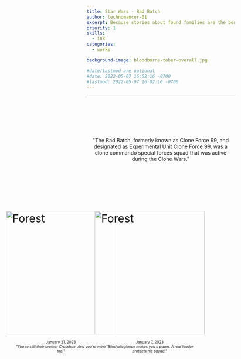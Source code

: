 ```yaml
---
title: Star Wars - Bad Batch
author: technomancer-01
excerpt: Because stories about found families are the best
priority: 1
skills:
  - ink
categories:
  - works

background-image: bloodborne-tober-overall.jpg

#date/lastmod are optional
#date: 2022-05-07 16:02:16 -0700
#lastmod: 2022-05-07 16:02:16 -0700
---
```


---
<style>
      small{
    font-size: 10px;
  }
  .centertext{  
    align: center;
    padding-top: 100px;
    padding-bottom: 100px;
  }
 
 .flex-container {
  display: flex;
  justify-content: center;
}

.flex-container > div {
  margin: auto;
  padding: 20px;
  font-size: 30px;
  display: grid;
  grid-template-columns: repeat(auto-fill,minmax(160px, 1fr));
}

div.gallery {
  /* border: 1px solid #ccc; */
  width: 60%;
  margin-bottom: 80px;

  height: 500px;
  display: flex;
  flex-direction: column;
  flex-wrap: wrap;
}
  .gallery >* {
        flex: 1 1 80px;
    }

div.gallery:hover {
  border: 1px solid #777;
}

div.main{
  /* background-color: red; */
  margin-left: auto;
  margin-right: auto;
  display: block;
  margin-bottom: 20px;
  margin-top: 20px;
}
div.main img{

  width: 70%;
  height: auto;
  margin-left: auto;
  margin-right: auto;
  display: block;
}


div.gallery img {
  /* width: 100%;
  height: auto; */
  width: 300px; 
  height: 337px;
  object-fit: cover;
  display: block;
  margin-left: auto;
  margin-right: auto;
}

div.desc {
  padding: 15px;
  text-align: center;
}

* {
  box-sizing: border-box;
}

.responsive {
  padding: 0 6px;
  float: left;
  width: 24.99999%;
}

 @media only screen and (max-width: 700px) {
  .responsive {
    width: 49.99999%;
    margin: 6px 0;
  }
}

@media only screen and (max-width: 500px) {
  .responsive {
    width: 80%;
  }
} 

.clearfix:after {
  content: "";
  display: table;
  clear: both;
}
</style>

<p class="centertext" align="center">
"The Bad Batch, formerly known as Clone Force 99, and designated as Experimental Unit Clone Force 99, was a clone commando special forces squad that was active during the Clone Wars." </p>


<!-- <div class="main">
  <a target="_blank" href="/images/satmorningsoulsborne/BloodborneTober2022/Week5-b.jpg">
    <img src="/images/satmorningsoulsborne/BloodborneTober2022/Week5-b.jpg" alt="Cinque Terre" width="600" height="400">
  </a>
  <div class="desc"></div>
</div> -->

<div class="flex-container">







<div class="gallery">
  <a target="_blank" href="/images/arcaneink/2023-01-2023-starwars-crosshair.png">
    <img src="/images/arcaneink/2023-01-2023-starwars-crosshair.png" alt="Forest" width="600" height="400">
  </a>
  <div class="desc"> <small>January 21, 2023<br><i>"You’re still their brother Crosshair. And you’re mine too."</i></small>
  
  
  </div>



  
  
</div>

<div class="gallery">
  <a target="_blank" href="/images/arcaneink/01-07-2023-starwars-hunter.png">
    <img src="/images/arcaneink/01-07-2023-starwars-hunter.png" alt="Forest" width="600" height="400">
  </a>
  <div class="desc"> <small>January 7, 2023<br><i>"Blind allegiance makes you a pawn. A real leader protects his squad."</i></small>
</div>
</div>

<!-- 
<div class="gallery">
  <a target="_blank" href="/images/satmorningsoulsborne/BloodborneTober2022/Week0-c.jpg">
    <img src="/images/satmorningsoulsborne/BloodborneTober2022/Week0-c.jpg" alt="Forest" width="600" height="400">
  </a>
  <div class="desc"></div>
</div>
</div> -->

<div class="flex-container">


</div>


<div class="flex-container">


</div>






<!-- <div class="gallery">
  <a target="_blank" href="/images/arcaneink/01-07-2023-starwars-hunter.png" >
    <img class="displayImage" src="/images/arcaneink/01-07-2023-starwars-hunter.png"  alt="Forest" width="600" height="400">
  </a>
  
  <div class="desc">
    <small>January 7, 2023<br><i>"You’re still their brother Crosshair. And you’re mine too."</i><br>
    <a href="https://www.instagram.com/p/Cl_tpurOTqD/?igshid=YmMyMTA2M2Y="><img class="social-media-icons" src="https://raw.githubusercontent.com/ErikaVasNormandy/erikavasnormandy.github.io/master/img/social-media-icons/social-media-icon-instagram.png"></a>
    <a href="https://www.artstation.com/artwork/b59Kqm"><img class="social-media-icons" src="https://raw.githubusercontent.com/ErikaVasNormandy/erikavasnormandy.github.io/master/img/social-media-icons/social-media-icon-artstation.png"></a>
    <a href="https://www.deviantart.com/technomancer-01/art/Erdtree-Burial-Watchdog-940526663"><img class="social-media-icons" src="https://raw.githubusercontent.com/ErikaVasNormandy/erikavasnormandy.github.io/master/img/social-media-icons/social-media-icon-deviantart.png"></a>
    <a href="https://www.redbubble.com/people/technomancer-01/shop/"><img class="social-media-icons" src="https://raw.githubusercontent.com/ErikaVasNormandy/erikavasnormandy.github.io/master/img/social-media-icons/social-media-icon-redbubble.png"></a> 
    </small>
  
  
  
  </div>
</div>


<div class="gallery">
  <a target="_blank" href="/images/arcaneink/01-07-2023-starwars-hunter.png" >
    <img class="displayImage" src="/images/arcaneink/01-07-2023-starwars-hunter.png"  alt="Forest" width="600" height="400">
  </a>
  
  <div class="desc">
    <small>January 7, 2023<br><i>"Blind allegiance makes you a pawn. A real leader protects his squad."</i><br>
    <a href="https://www.instagram.com/p/Cl_tpurOTqD/?igshid=YmMyMTA2M2Y="><img class="social-media-icons" src="https://raw.githubusercontent.com/ErikaVasNormandy/erikavasnormandy.github.io/master/img/social-media-icons/social-media-icon-instagram.png"></a>
    <a href="https://www.artstation.com/artwork/b59Kqm"><img class="social-media-icons" src="https://raw.githubusercontent.com/ErikaVasNormandy/erikavasnormandy.github.io/master/img/social-media-icons/social-media-icon-artstation.png"></a>
    <a href="https://www.deviantart.com/technomancer-01/art/Erdtree-Burial-Watchdog-940526663"><img class="social-media-icons" src="https://raw.githubusercontent.com/ErikaVasNormandy/erikavasnormandy.github.io/master/img/social-media-icons/social-media-icon-deviantart.png"></a>
    <a href="https://www.redbubble.com/people/technomancer-01/shop/"><img class="social-media-icons" src="https://raw.githubusercontent.com/ErikaVasNormandy/erikavasnormandy.github.io/master/img/social-media-icons/social-media-icon-redbubble.png"></a> 
    </small>
  </div>
</div> -->
